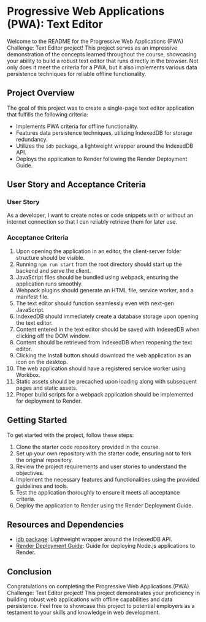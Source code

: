 # Progressive Web Applications (PWA): Text Editor

Welcome to the README for the Progressive Web Applications (PWA) Challenge: Text Editor project! This project serves as an impressive demonstration of the concepts learned throughout the course, showcasing your ability to build a robust text editor that runs directly in the browser. Not only does it meet the criteria for a PWA, but it also implements various data persistence techniques for reliable offline functionality.

## Project Overview

The goal of this project was to create a single-page text editor application that fulfills the following criteria:

- Implements PWA criteria for offline functionality.
- Features data persistence techniques, utilizing IndexedDB for storage redundancy.
- Utilizes the `idb` package, a lightweight wrapper around the IndexedDB API.
- Deploys the application to Render following the Render Deployment Guide.

## User Story and Acceptance Criteria

### User Story

As a developer, I want to create notes or code snippets with or without an internet connection so that I can reliably retrieve them for later use.

### Acceptance Criteria

1. Upon opening the application in an editor, the client-server folder structure should be visible.
2. Running `npm run start` from the root directory should start up the backend and serve the client.
3. JavaScript files should be bundled using webpack, ensuring the application runs smoothly.
4. Webpack plugins should generate an HTML file, service worker, and a manifest file.
5. The text editor should function seamlessly even with next-gen JavaScript.
6. IndexedDB should immediately create a database storage upon opening the text editor.
7. Content entered in the text editor should be saved with IndexedDB when clicking off the DOM window.
8. Content should be retrieved from IndexedDB when reopening the text editor.
9. Clicking the Install button should download the web application as an icon on the desktop.
10. The web application should have a registered service worker using Workbox.
11. Static assets should be precached upon loading along with subsequent pages and static assets.
12. Proper build scripts for a webpack application should be implemented for deployment to Render.

## Getting Started

To get started with the project, follow these steps:

1. Clone the starter code repository provided in the course.
2. Set up your own repository with the starter code, ensuring not to fork the original repository.
3. Review the project requirements and user stories to understand the objectives.
4. Implement the necessary features and functionalities using the provided guidelines and tools.
5. Test the application thoroughly to ensure it meets all acceptance criteria.
6. Deploy the application to Render using the Render Deployment Guide.

## Resources and Dependencies

- [idb package](https://www.npmjs.com/package/idb): Lightweight wrapper around the IndexedDB API.
- [Render Deployment Guide](https://render.com/docs/deploy-nodejs-app): Guide for deploying Node.js applications to Render.

## Conclusion

Congratulations on completing the Progressive Web Applications (PWA) Challenge: Text Editor project! This project demonstrates your proficiency in building robust web applications with offline capabilities and data persistence. Feel free to showcase this project to potential employers as a testament to your skills and knowledge in web development.
